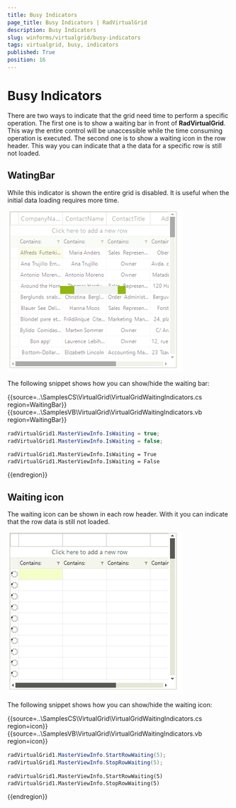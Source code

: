 ```yaml
---
title: Busy Indicators
page_title: Busy Indicators | RadVirtualGrid
description: Busy Indicators
slug: winforms/virtualgrid/busy-indicators
tags: virtualgrid, busy, indicators
published: True
position: 16
---
```


# Busy Indicators

There are two ways to indicate that the grid need time to perform a specific operation. The first one is to show a waiting bar in front of __RadVirtualGrid__. This way the entire control will be unaccessible while the time consuming operation is executed. The second one is to show a waiting icon in the row header. This way you can indicate that a the data for a specific row is still not loaded.

## WatingBar

While this indicator is shown the entire grid is disabled. It is useful when the initial data loading requires more time.

![virtualgrid-busy-indicators001](images/virtualgrid-busy-indicators001.gif)        

The following snippet shows how you can show/hide the waiting bar:

{{source=..\SamplesCS\VirtualGrid\VirtualGridWaitingIndicators.cs region=WaitingBar}} 
{{source=..\SamplesVB\VirtualGrid\VirtualGridWaitingIndicators.vb region=WaitingBar}}
````C#
radVirtualGrid1.MasterViewInfo.IsWaiting = true;
radVirtualGrid1.MasterViewInfo.IsWaiting = false;

````
````VB.NET
radVirtualGrid1.MasterViewInfo.IsWaiting = True
radVirtualGrid1.MasterViewInfo.IsWaiting = False

```` 

{{endregion}}


## Waiting icon

The waiting icon can be shown in each row header. With it you can indicate that the row data is still not loaded.

![virtualgrid-busy-indicators002](images/virtualgrid-busy-indicators002.gif)


The following snippet shows how you can show/hide the waiting icon:

{{source=..\SamplesCS\VirtualGrid\VirtualGridWaitingIndicators.cs region=icon}} 
{{source=..\SamplesVB\VirtualGrid\VirtualGridWaitingIndicators.vb region=icon}}
````C#
radVirtualGrid1.MasterViewInfo.StartRowWaiting(5);
radVirtualGrid1.MasterViewInfo.StopRowWaiting(5);

````
````VB.NET
radVirtualGrid1.MasterViewInfo.StartRowWaiting(5)
radVirtualGrid1.MasterViewInfo.StopRowWaiting(5)

```` 

{{endregion}}
